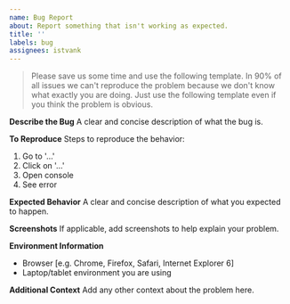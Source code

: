 ```yaml
---
name: Bug Report
about: Report something that isn't working as expected.
title: ''
labels: bug
assignees: istvank
---
```


> Please save us some time and use the following template. In 90% of all issues we can't reproduce the problem because we don't know what exactly you are doing. Just use the following template even if you think the problem is obvious.

**Describe the Bug**
A clear and concise description of what the bug is.

**To Reproduce**
Steps to reproduce the behavior:
1. Go to '…'
2. Click on '…'
3. Open console
4. See error

**Expected Behavior**
A clear and concise description of what you expected to happen.

**Screenshots**
If applicable, add screenshots to help explain your problem.

**Environment Information**
 - Browser [e.g. Chrome, Firefox, Safari, Internet Explorer 6]
 - Laptop/tablet environment you are using

**Additional Context**
Add any other context about the problem here.
